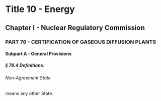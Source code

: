 
# Title 10 - Energy
## Chapter I - Nuclear Regulatory Commission
### PART 76 - CERTIFICATION OF GASEOUS DIFFUSION PLANTS
#### Subpart A - General Provisions
##### § 76.4 Definitions.
###### Non-Agreement State

means any other State.
